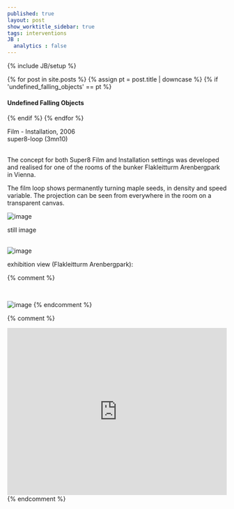 ```yaml
---
published: true
layout: post
show_worktitle_sidebar: true
tags: interventions
JB :
  analytics : false
---
```


{% include JB/setup %}

<div class="container-parent">
<div class="container-narrow-right">
{% for post in site.posts %}
	{% assign pt = post.title | downcase %}
	{% if 'undefined_falling_objects' == pt %}
<h4><a href="{{ BASE_PATH }}{{ post.url }}"></a>Undefined Falling Objects</h4>
	{% endif %}
{% endfor %}

<p>
Film - Installation, 2006<br />
super8-loop (3mn10)<br /><br />

The concept for both Super8 Film and Installation settings was developed and realised for one of the rooms of the bunker Flakleitturm Arenbergpark in Vienna.<br />

The film loop shows permanently turning maple seeds, in density and speed variable. The projection can be seen from everywhere in the room on a transparent canvas.
</p>
</div>


<div class="container-narrow-left">
<img src="{{ site.url }}/images/ufo1_lg.jpg" loading="lazy" alt="image">
<p>still image<br /><br /></p>

<img src="{{ site.url }}/images/ufo_lg.jpg" loading="lazy" alt="image">
<p>exhibition view (Flakleitturm Arenbergpark):<br /></p>

</div>
</div>


{% comment %}
<p>&nbsp;</p>
<img src="{{ site.url }}/images/ufo_dreh.jpg" alt="image">
{% endcomment %}

{% comment %}
<iframe width="100%" height="384" frameborder="0" allowfullscreen="" webkitallowfullscreen="" src="http://player.vimeo.com/video/66463893?title=0&amp;byline=0&amp;portrait=0">
</iframe>
{% endcomment %}